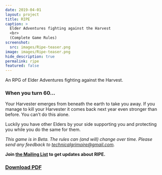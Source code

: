 ```yaml
---
date: 2019-04-01
layout: project
title: RIPE
caption: >
  Elder Adventures fighting against the Harvest
  <br>
  (Complete Game Rules)
screenshot:
  src: images/Ripe-teaser.png
image: images/Ripe-teaser.png
hide_description: true
permalink: ripe
featured: false
---
```


An RPG of Elder Adventures fighting against the Harvest.

### When you turn 60...

Your Harvester emerges from beneath the earth to take you away. If you manage to kill your Harvester it comes back next year even stronger than before. You can’t do this alone. 

Luckily you have other Elders by your side supporting you and protecting you while you do the same for them.

*This game is in Beta. The rules can (and will) change over time. Please send any feedback to technicalgrimoire@gmail.com.*

**Join [the Mailing List](https://gumroad.com/technicalgrimoire/follow) to get updates about RIPE.**

<div class="row centerButtons">
 <div class="col-md-7 col-7">
	<a class="btn wyrd-btn" href="https://gum.co/TSXNW" target="_blank"><h3>Download PDF</h3></a>
 </div>
</div>
